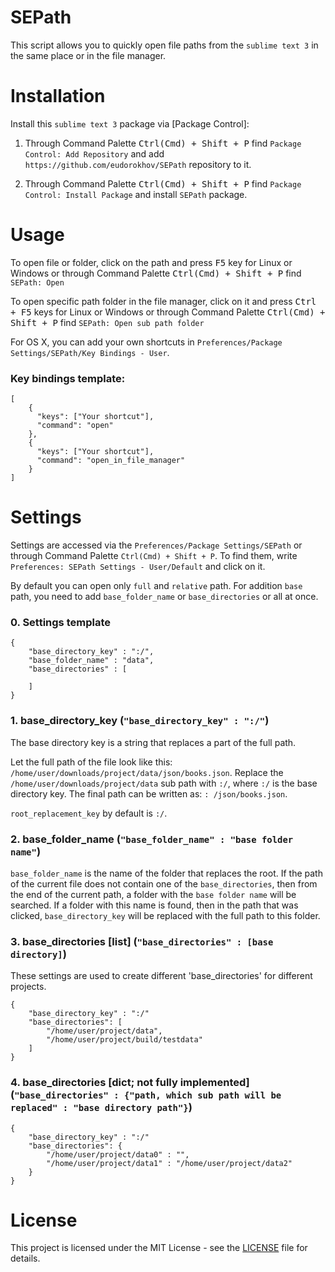 # SEPath
This script allows you to quickly open file paths from the `sublime text 3` in the same place or in the file manager.

# Installation

Install this `sublime text 3` package via [Package Control]:
1. Through Command Palette <kbd>Ctrl(Cmd) + Shift + P</kbd> find `Package Control: Add Repository` and add `https://github.com/eudorokhov/SEPath` repository to it.

2. Through Command Palette <kbd>Ctrl(Cmd) + Shift + P</kbd> find `Package Control: Install Package` and install `SEPath` package.

# Usage

To open file or folder, click on the path and press <kbd>F5</kbd> key for Linux or Windows or through Command Palette <kbd>Ctrl(Cmd) + Shift + P</kbd> find `SEPath: Open`


To open specific path folder in the file manager, click on it and press <kbd>Ctrl + F5</kbd> keys for Linux or Windows or through Command Palette <kbd>Ctrl(Cmd) + Shift + P</kbd> find `SEPath: Open sub path folder`


For OS X, you can add your own shortcuts in `Preferences/Package Settings/SEPath/Key Bindings - User`.

### Key bindings template:

```
[
    {
      "keys": ["Your shortcut"], 
      "command": "open"
    },
    {
      "keys": ["Your shortcut"],
      "command": "open_in_file_manager"
    }
]
```

# Settings

Settings are accessed via the `Preferences/Package Settings/SEPath` or through Command Palette `Ctrl(Cmd) + Shift + P`. To find them, write `Preferences: SEPath Settings - User/Default` and click on it.

By default you can open only `full` and `relative` path.
For addition `base` path, you need to add `base_folder_name` or `base_directories` or all at once.

### 0. Settings template

```
{
	"base_directory_key" : ":/",
	"base_folder_name" : "data",
	"base_directories" : [

	]
}
```

### 1. base_directory_key (`"base_directory_key" : ":/"`)
The base directory key is a string that replaces a part of the full path. 

Let the full path of the file look like this: `/home/user/downloads/project/data/json/books.json`.
Replace the `/home/user/downloads/project/data` sub path with `:/`, where `:/` is the base directory key. The final path can be written as: `: /json/books.json`.

`root_replacement_key` by default is `:/`.

### 2. base_folder_name (`"base_folder_name" : "base folder name"`)
`base_folder_name` is the name of the folder that replaces the root. If the path of the current file does not contain one of the `base_directories`, then from the end of the current path, a folder with the `base folder name` will be searched. 
If a folder with this name is found, then in the path that was clicked, `base_directory_key` will be replaced with the full path to this folder.

### 3. base_directories [list] (`"base_directories" : [base directory]`)
These settings are used to create different 'base_directories' for different projects.
```
{
	"base_directory_key" : ":/"
	"base_directories": [
		"/home/user/project/data",
		"/home/user/project/build/testdata"
	]
}
```

### 4. base_directories [dict; not fully implemented] (`"base_directories" : {"path, which sub path will be replaced" : "base directory path"}`)
```
{
	"base_directory_key" : ":/"
	"base_directories": {
		"/home/user/project/data0" : "",
		"/home/user/project/data1" : "/home/user/project/data2"
	}
}
```

# License

This project is licensed under the MIT License - see the [LICENSE](https://github.com/eudorokhov/SEPath/blob/master/LICENSE) file for details.